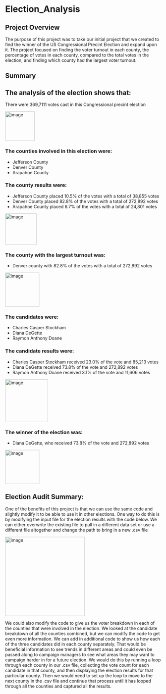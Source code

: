 # Election_Analysis

## Project Overview
The purpose of this project was to take our initial project that we created to find the winner of the US Congressional Precint Election and expand upon it. The project focused on finding the voter turnout in each county, the percentage of votes in each county, compared to the total votes in the election, and finding which county had the largest voter turnout.

## Summary
## The analysis of the election shows that:
There were 369,7111 votes cast in this Congressional precint election

<img width="95" alt="image" src="https://user-images.githubusercontent.com/110848660/192868681-456d89b2-1894-4137-9dc6-95655e39fd65.png">

### The counties involved in this election were:
  - Jefferson County
  - Denver County
  - Arapahoe County
  
### The county results were:
  - Jefferson County placed 10.5% of the votes with a total of 38,855 votes
  - Denver County placed 82.8% of the votes with a total of 272,892 votes
  - Arapahoe County placed 6.7% of the votes with a total of 24,801 votes

<img width="101" alt="image" src="https://user-images.githubusercontent.com/110848660/192869023-8394c662-9e5c-4343-9909-67a73ccb1c68.png">

  
### The county with the largest turnout was:
  - Denver county with 82.8% of the votes with a total of 272,892 votes

<img width="110" alt="image" src="https://user-images.githubusercontent.com/110848660/192869182-ea8a3aaf-8dfa-4664-8791-c0686c2618d4.png">

### The candidates were:
  - Charles Casper Stockham
  - Diana DeGette
  - Raymon Anthony Doane
 
### The candidate results were:
  - Charles Casper Stockham received 23.0% of the vote and 85,213 votes
  - Diana DeGette received 73.8% of the vote and 272,892 votes
  - Raymon Anthony Doane received 3.1% of the vote and 11,606 votes

<img width="138" alt="image" src="https://user-images.githubusercontent.com/110848660/192869296-5f5f7050-8f21-40e7-b6c5-05dedf52982a.png">


### The winner of the election was:
  - Diana DeGette, who received 73.8% of the vote and 272,892 votes

<img width="110" alt="image" src="https://user-images.githubusercontent.com/110848660/192869610-36edcb7a-ed78-49e1-aed8-47137d0824a0.png">

## Election Audit Summary:
One of the benefits of this project is that we can use the same code and slightly modify it to be able to use it in other elections. One way to do this is by modifying the input file for the election results with the code below. We can either overwrite the existing file to pull in a different data set or use a different file altogether and change the path to bring in a new .csv file

<img width="256" alt="image" src="https://user-images.githubusercontent.com/110848660/192864191-b92cf623-482e-4eda-9d8d-7c78bf3f5f79.png">

We could also modify the code to give us the voter breakdown in each of the counties that were involved in the election. We looked at the candidate breakdown of all the counties combined, but we can modify the code to get even more information. We can add in additional code to show us how each of the three candidates did in each county separately. That would be beneficial information to see trends in different areas and could even be passed along to campaign managers to see what areas they may want to campaign harder in for a future election. We would do this by running a loop through each county in our .csv file, collecting the vote count for each candidate in that county, and then displaying the election results for that particular county. Then we would need to set up the loop to move to the next county in the .csv file and continue that process until it has looped through all the counties and captured all the results.
